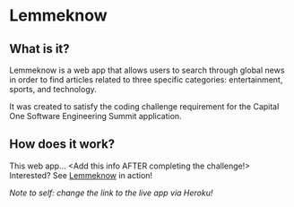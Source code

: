 # Lemmeknow

## What is it?
Lemmeknow is a web app that allows users to search through global news in order to find articles related to three specific categories: entertainment, sports, and technology.

It was created to satisfy the coding challenge requirement for the  Capital One Software Engineering Summit application.

## How does it work?
This web app... <Add this info AFTER completing the challenge!> 
Interested? See [Lemmeknow](https://google.com) in action!

*Note to self: change the link to the live app via Heroku!*